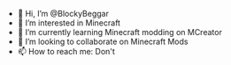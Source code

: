 - 👋 Hi, I’m @BlockyBeggar
- 👀 I’m interested in Minecraft
- 🌱 I’m currently learning Minecraft modding on MCreator
- 💞️ I’m looking to collaborate on Minecraft Mods
- 📫 How to reach me: Don't

<!---
BlockyBeggar/BlockyBeggar is a ✨ special ✨ repository because its `README.md` (this file) appears on your GitHub profile.
You can click the Preview link to take a look at your changes.
--->
